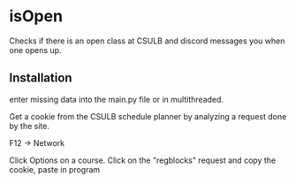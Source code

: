 # isOpen
Checks if there is an open class at CSULB and discord messages you when one opens up.
## Installation
enter missing data into the main.py file or in multithreaded. 

Get a cookie from the CSULB schedule planner by analyzing a request done by the site. 

F12 -> Network 

Click Options on a course. 
Click on the "regblocks" request and copy the cookie, paste in program
